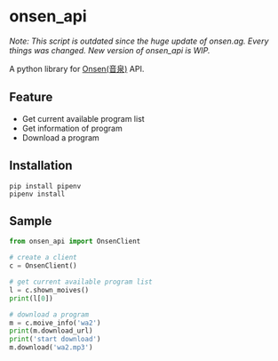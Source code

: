 # onsen_api

*Note: This script is outdated since the huge update of onsen.ag. Every things was changed. New version of onsen_api is WIP.*

A python library for [Onsen(音泉)](http://onsen.ag) API.

## Feature

- Get current available program list
- Get information of program
- Download a program

## Installation

```shell
pip install pipenv
pipenv install
```

## Sample

```python
from onsen_api import OnsenClient

# create a client
c = OnsenClient()

# get current available program list
l = c.shown_moives()
print(l[0])

# download a program
m = c.moive_info('wa2')
print(m.download_url)
print('start download')
m.download('wa2.mp3')
```
